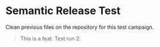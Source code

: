 # Semantic Release Test

Clean previous files on the repository for this test campaign.

> This is a feat. Test run 2.
